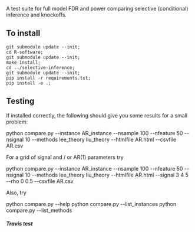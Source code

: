 A test suite for full model FDR and power comparing
selective (conditional) inference and knockoffs.

To install
----------

```
git submodule update --init;
cd R-software;
git submodule update --init;
make install;
cd ../selective-inference;
git submodule update --init;
pip install -r requirements.txt;
pip install -e .;
```

Testing
-------

If installed correctly, the following should give you some results for a small problem:

python compare.py --instance AR_instance --nsample 100 --nfeature 50 --nsignal 10 --methods lee_theory liu_theory --htmlfile AR.html --csvfile AR.csv

For a grid of signal and / or AR(1) parameters try

python compare.py --instance AR_instance --nsample 100 --nfeature 50 --nsignal 10 --methods lee_theory liu_theory --htmlfile AR.html --signal 3 4 5 --rho 0 0.5 --csvfile AR.csv

Also, try 

python compare.py --help
python compare.py --list_instances
python compare.py --list_methods
 
##### Travis test
